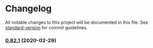 # Changelog

All notable changes to this project will be documented in this file. See [standard-version](https://github.com/conventional-changelog/standard-version) for commit guidelines.

### [0.82.1](https://github.com/notabugio/nab-indexer/compare/v0.81.3...v0.82.1) (2020-02-29)
